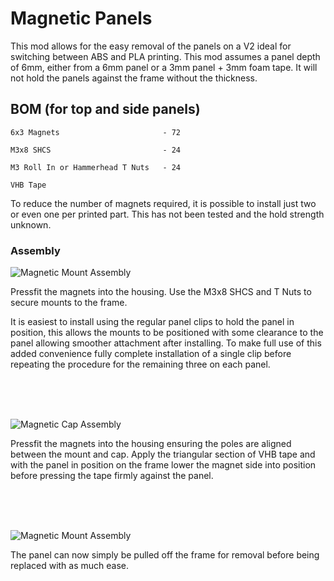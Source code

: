 # Magnetic Panels

This mod allows for the easy removal of the panels on a V2 ideal for switching between ABS and PLA printing. This mod assumes a panel depth of 6mm, either from a 6mm panel or a 3mm panel + 3mm foam tape. It will not hold the panels against the frame without the thickness. 

## BOM (for top and side panels)

    6x3 Magnets                       - 72
  
    M3x8 SHCS                         - 24
    
    M3 Roll In or Hammerhead T Nuts   - 24
  
    VHB Tape
  
To reduce the number of magnets required, it is possible to install just two or even one per printed part. This has not been tested and the hold strength unknown.

### Assembly

![Magnetic Mount Assembly](https://github.com/bobbleheed/VoronUsers/blob/bobbleheed-mag_panels/printer_mods/bobbleheed/V2.4_Magnetic_Panels/IMAGES/Mount_Assembly.png)

Pressfit the magnets into the housing. Use the M3x8 SHCS and T Nuts to secure mounts to the frame. 

It is easiest to install using the regular panel clips to hold the panel in position, this allows the mounts to be positioned with some clearance to the panel allowing smoother attachment after installing. To make full use of this added convenience fully complete installation of a single clip before repeating the procedure for the remaining three on each panel.  

<br>
<br>
<br>

![Magnetic Cap Assembly](https://github.com/bobbleheed/VoronUsers/blob/bobbleheed-mag_panels/printer_mods/bobbleheed/V2.4_Magnetic_Panels/IMAGES/Cap_Assembly.png)

Pressfit the magnets into the housing ensuring the poles are aligned between the mount and cap. Apply the triangular section of VHB tape and with the panel in position on the frame lower the magnet side into position before pressing the tape firmly against the panel. 

<br>
<br>
<br>

![Magnetic Mount Assembly](https://github.com/bobbleheed/VoronUsers/blob/bobbleheed-mag_panels/printer_mods/bobbleheed/V2.4_Magnetic_Panels/IMAGES/Final_Assembly.png)

The panel can now simply be pulled off the frame for removal before being replaced with as much ease. 
